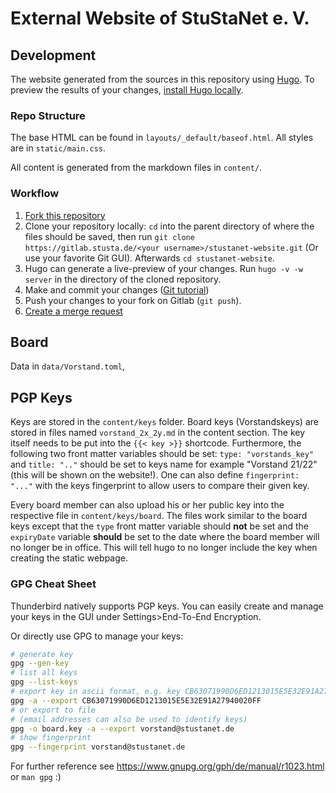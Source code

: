 # External Website of StuStaNet e. V.

## Development

The website generated from the sources in this repository using [Hugo](https://gohugo.io/). To preview the results of your changes, [install Hugo locally](https://gohugo.io/getting-started/installing).

### Repo Structure

The base HTML can be found in `layouts/_default/baseof.html`. All styles are in `static/main.css`.

All content is generated from the markdown files in `content/`.

### Workflow
1. [Fork this repository](https://gitlab.stusta.de/stustanet/stustanet-website/forks/new)
2. Clone your repository locally: `cd` into the parent directory of where the files should be saved, then run `git clone https://gitlab.stusta.de/<your username>/stustanet-website.git` (Or use your favorite Git GUI). Afterwards `cd stustanet-website`.
3. Hugo can generate a live-preview of your changes. Run `hugo -v -w server` in the directory of the cloned repository.
4. Make and commit your changes ([Git tutorial](https://git-scm.com/book/en/v2/Git-Basics-Recording-Changes-to-the-Repository))
5. Push your changes to your fork on Gitlab (`git push`).
6. [Create a merge request](https://gitlab.stusta.de/stustanet/stustanet-website/merge_requests/new)

## Board
Data in `data/Vorstand.toml`,

## PGP Keys
Keys are stored in the `content/keys` folder. Board keys (Vorstandskeys) are stored in files named
`vorstand_2x_2y.md` in the content section. The key itself needs to be put into the `{{< key >}}`
shortcode. Furthermore, the following two front matter variables should be set: `type: "vorstands_key"`
and `title: ".."` should be set to keys name for example "Vorstand 21/22" (this will be shown on the
website!). One can also define `fingerprint: "..."` with the keys fingerprint to allow users to 
compare their given key.

Every board member can also upload his or her public key into the respective file in `content/keys/board`.
The files work similar to the board keys except that the `type` front matter variable should **not**
be set and the `expiryDate` variable **should** be set to the date where the board member will no
longer be in office. This will tell hugo to no longer include the key when creating the static webpage.

### GPG Cheat Sheet
Thunderbird natively supports PGP keys. You can easily create and manage your keys
in the GUI under Settings>End-To-End Encryption.

Or directly use GPG to manage your keys:
```bash
# generate key
gpg --gen-key
# list all keys
gpg --list-keys
# export key in ascii format, e.g. key CB63071990D6ED1213015E5E32E91A27940020FF
gpg -a --export CB63071990D6ED1213015E5E32E91A27940020FF
# or export to file
# (email addresses can also be used to identify keys)
gpg -o board.key -a --export vorstand@stustanet.de
# show fingerprint
gpg --fingerprint vorstand@stustanet.de
```
For further reference see https://www.gnupg.org/gph/de/manual/r1023.html or `man gpg` :)